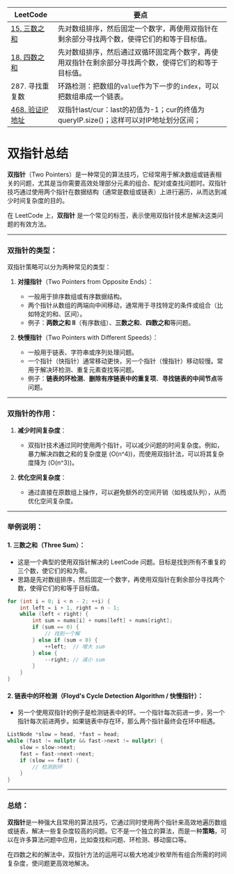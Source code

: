 |LeetCode|要点|
|------------------------|------------------------|
|[15. 三数之和][github-leetcode-0015]|先对数组排序，然后固定一个数字，再使用双指针在剩余部分寻找两个数，使得它们的和等于目标值。|
|[18. 四数之和][github-leetcode-0018]|先对数组排序，然后通过双循环固定两个数字，再使用双指针在剩余部分寻找两个数，使得它们的和等于目标值。|
|287. 寻找重复数|环路检测：把数组的`value`作为下一步的`index`，可以把数组串成一个链表。|
|[468. 验证IP地址][github-leetcode-0468]|双指针last/cur：last的初值为-1；cur的终值为queryIP.size()；这样可以对IP地址划分区间；|

# 双指针总结
**双指针**（Two Pointers）是一种常见的算法技巧，它经常用于解决数组或链表相关的问题，尤其是当你需要高效处理部分元素的组合、配对或查找问题时。双指针技巧通过使用两个指针在数据结构（通常是数组或链表）上进行遍历，从而达到减少时间复杂度的目的。

在 LeetCode 上，**双指针** 是一个常见的标签，表示使用双指针技术是解决这类问题的有效方法。

---
### 双指针的类型：

双指针策略可以分为两种常见的类型：

1. **对撞指针**（Two Pointers from Opposite Ends）：
   - 一般用于排序数组或有序数据结构。
   - 两个指针从数组的两端向中间移动，通常用于寻找特定的条件或组合（比如特定的和、区间）。
   - 例子：**两数之和 II**（有序数组）、**三数之和**、**四数之和**等问题。

2. **快慢指针**（Two Pointers with Different Speeds）：
   - 一般用于链表、字符串或序列处理问题。
   - 一个指针（快指针）通常移动更快，另一个指针（慢指针）移动较慢。常用于解决环检测、重复元素查找等问题。
   - 例子：**链表的环检测**、**删除有序链表中的重复项**、**寻找链表的中间节点**等问题。

---
### 双指针的作用：

1. **减少时间复杂度**：
   - 双指针技术通过同时使用两个指针，可以减少问题的时间复杂度。例如，暴力解决四数之和的复杂度是 \(O(n^4)\)，而使用双指针法，可以将其复杂度降为 \(O(n^3)\)。
   
2. **优化空间复杂度**：
   - 通过直接在原数组上操作，可以避免额外的空间开销（如栈或队列），从而优化空间复杂度。

---
### 举例说明：

#### 1. **三数之和**（Three Sum）：
   - 这是一个典型的使用双指针解决的 LeetCode 问题。目标是找到所有不重复的三个数，使它们的和为零。
   - 思路是先对数组排序，然后固定一个数字，再使用双指针在剩余部分寻找两个数，使得它们的和等于目标值。

```cpp
for (int i = 0; i < n - 2; ++i) {
    int left = i + 1, right = n - 1;
    while (left < right) {
        int sum = nums[i] + nums[left] + nums[right];
        if (sum == 0) {
            // 找到一个解
        } else if (sum < 0) {
            ++left;  // 增大 sum
        } else {
            --right; // 减小 sum
        }
    }
}
```

#### 2. **链表中的环检测**（Floyd's Cycle Detection Algorithm / 快慢指针）：
   - 另一个使用双指针的例子是检测链表中的环。一个指针每次前进一步，另一个指针每次前进两步。如果链表中存在环，那么两个指针最终会在环中相遇。
```cpp
ListNode *slow = head, *fast = head;
while (fast != nullptr && fast->next != nullptr) {
    slow = slow->next;
    fast = fast->next->next;
    if (slow == fast) {
        // 检测到环
    }
}
```   
---
### 总结：
**双指针**是一种强大且常用的算法技巧，它通过同时使用两个指针来高效地遍历数组或链表，解决一些复杂度较高的问题。它不是一个独立的算法，而是一种**策略**，可以在许多算法问题中应用，比如查找和问题、环检测、移动窗口等。


在四数之和的解法中，双指针方法的运用可以极大地减少枚举所有组合所需的时间复杂度，使问题更高效地解决。


[github-leetcode-0015]: ../../0015.%203Sum/0015_threeSum.h
[github-leetcode-0018]: ../../0018.%204Sum/0018_fourSum.h
[github-leetcode-0468]: ../../0468.%20Validate%20IP%20Address/0468_validIPAddress.h
